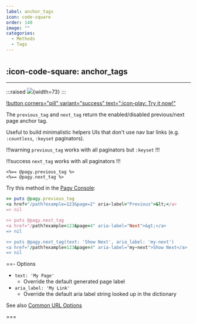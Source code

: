 ```yaml
---
label: anchor_tags
icon: code-square
order: 140
image: ""
categories:
  - Methods
  - Tags
---
```


#

## :icon-code-square: anchor_tags

---

:::raised
![](../../assets/images/anchor_tags.png){width=73}
:::
<br/>

[!button corners="pill" variant="success" text=":icon-play: Try it now!"](../../sandbox/playground#3-demo-app)

The `previous_tag` and `next_tag` return the enabled/disabled previous/next page anchor tag.

Useful to build minimalistic helpers UIs that don't use nav bar links (e.g. `:countless`, `:keyset` paginators).

!!!warning `previous_tag` works with all paginators but `:keyset`
!!!

!!!success `next_tag` works with all paginators
!!!

```erb
<%== @pagy.previous_tag %>
<%== @pagy.next_tag %>
```

Try this method in the [Pagy Console](../../sandbox/console.md):

```ruby
>> puts @pagy.previous_tag
<a href="/path?example=123&page=2" aria-label="Previous">&lt;</a>
=> nil

>> puts @pagy.next_tag
<a href="/path?example=123&page=4" aria-label="Next">&gt;</a>
=> nil

>> puts @pagy.next_tag(text: 'Show Next', aria_label: 'my-next')
<a href="/path?example=123&page=4" aria-label="my-next">Show Next</a>
=> nil
```

==- Options

- `text: 'My Page'`
  - Override the default generated page label
- `aria_label: 'My Link'`
  - Override the default aria label string looked up in the dictionary

See also [Common URL Options](../paginators#common-url-options)

===
